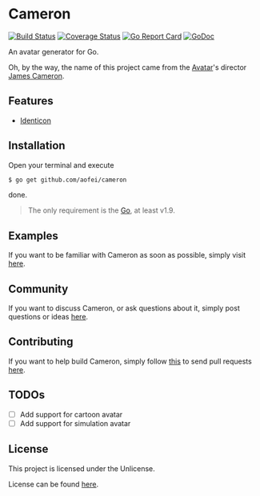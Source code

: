# Cameron

[![Build Status](https://travis-ci.org/aofei/cameron.svg?branch=master)](https://travis-ci.org/aofei/cameron)
[![Coverage Status](https://coveralls.io/repos/github/aofei/cameron/badge.svg?branch=master)](https://coveralls.io/github/aofei/cameron?branch=master)
[![Go Report Card](https://goreportcard.com/badge/github.com/aofei/cameron)](https://goreportcard.com/report/github.com/aofei/cameron)
[![GoDoc](https://godoc.org/github.com/aofei/cameron?status.svg)](https://godoc.org/github.com/aofei/cameron)

An avatar generator for Go.

Oh, by the way, the name of this project came from the
[Avatar](https://en.wikipedia.org/wiki/Avatar_(2009_film))'s director
[James Cameron](https://en.wikipedia.org/wiki/James_Cameron).

## Features

* [Identicon](https://en.wikipedia.org/wiki/Identicon)

## Installation

Open your terminal and execute

```bash
$ go get github.com/aofei/cameron
```

done.

> The only requirement is the [Go](https://golang.org), at least v1.9.

## Examples

If you want to be familiar with Cameron as soon as possible, simply visit
[here](https://github.com/air-examples/cameron).

## Community

If you want to discuss Cameron, or ask questions about it, simply post questions
or ideas [here](https://github.com/aofei/cameron/issues).

## Contributing

If you want to help build Cameron, simply follow
[this](https://github.com/aofei/cameron/wiki/Contributing) to send pull requests
[here](https://github.com/aofei/cameron/pulls).

## TODOs

* [ ] Add support for cartoon avatar
* [ ] Add support for simulation avatar

## License

This project is licensed under the Unlicense.

License can be found [here](LICENSE).
